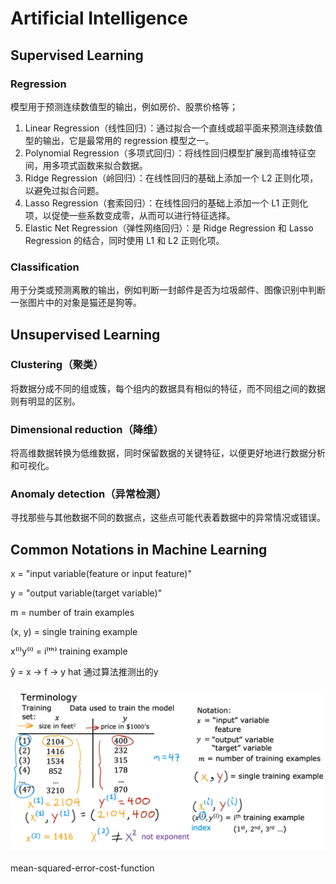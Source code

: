 # Artificial Intelligence

## Supervised Learning

### Regression

模型用于预测连续数值型的输出，例如房价、股票价格等；

1. Linear Regression（线性回归）：通过拟合一个直线或超平面来预测连续数值型的输出，它是最常用的 regression 模型之一。
2. Polynomial Regression（多项式回归）：将线性回归模型扩展到高维特征空间，用多项式函数来拟合数据。
3. Ridge Regression（岭回归）：在线性回归的基础上添加一个 L2 正则化项，以避免过拟合问题。
4. Lasso Regression（套索回归）：在线性回归的基础上添加一个 L1 正则化项，以促使一些系数变成零，从而可以进行特征选择。
5. Elastic Net Regression（弹性网络回归）：是 Ridge Regression 和 Lasso Regression 的结合，同时使用 L1 和 L2 正则化项。

### Classification

用于分类或预测离散的输出，例如判断一封邮件是否为垃圾邮件、图像识别中判断一张图片中的对象是猫还是狗等。



## Unsupervised Learning

### Clustering（聚类）

将数据分成不同的组或簇，每个组内的数据具有相似的特征，而不同组之间的数据则有明显的区别。

### Dimensional reduction（降维）

将高维数据转换为低维数据，同时保留数据的关键特征，以便更好地进行数据分析和可视化。

### Anomaly detection（异常检测）

寻找那些与其他数据不同的数据点，这些点可能代表着数据中的异常情况或错误。



## Common Notations in Machine Learning

x = "input variable(feature or input feature)"

y = "output variable(target variable)"

m = number of train examples

(x, y) = single training example

x&#8317;&#x2071;&#8318;y&#8317;&#x2071;&#8318; = i&#8317;&#x1D57;&#x02B0;&#8318; training example 

&ycirc; =  x -> f  -> y hat 通过算法推测出的y

### ![image-20230404134734783](images/image-20230404134734783.png)

mean-squared-error-cost-function